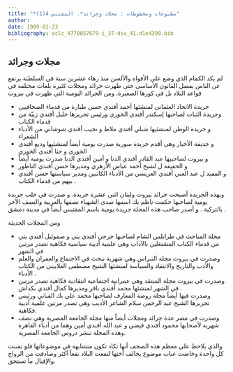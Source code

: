 ```yaml
---
title: "*مطبوعات ومخطوطات : مجلات وجرائد*. المقتبس 4(1)"
author: 
date: 1909-01-23
bibliography: oclc_4770057679-i_37-div_41.d1e4399.bib
---
```




##  مجلات وجرائد 


 لم يكد الكمام الذي وضع على الأفواه والألسن منذ زهاء  عشرين  سنة في السلطنة   يرتفع   عن الناس بفضل  القانون الأساسي  حتى ظهرت جرائد ومجلات كثيرة بلغات مختلفة في قواعد البلاد بل في كورها الصغيرة. ومن الجرائد اليومية التي ظهرت في بيروت 

-  جريدة  الاتحاد العثماني  لمنشئها  أحمد  أفندي  حسن  طبارة  من قدماء الصحافيين 
-  وجريدة  الثبات  لصاحبها  إسكندر  أفندي  الخوري  ورئيس تحريرها  خليل أفندي زبيّة  من قدماء الكتاب 
-  و  جريدة  الوطن  لمنشئيها  شبلي  أفندي  ملاط  و  نجيب  أفندي  شوشاني  من الأدباء الشعراء 
-  و  حديقة الأخبار  وهي أقدم جريدة سورية صدرت يومية أيضاً لمنشئيها  وديع أفندي الخوري  و  حنا أفندي الخوري 
-  و  بيروت  لصاحبيها  عبد القادر  أفندي  الدنا  و  أمين أفندي الدنا  صدرت يومية أيضاً 
-  و  الحقيقة  ل  لشيخ أحمد عباس الأزهري  ومديرها  حسن  أفندي  الناطور 
-  و  المفيد  ل  عبد الغني  أفندي  العريسي  من الأدباء الكاتبين ومدير سياستها  حسن  أفندي  بيهم  من قدماء الكتاب  . 



 وبهذه الجريدة أصبحت جرائد بيروت ولبنان  اثني  عشرة  جريدة. و  صدرت في  حلب  جريدة يومية لصاحبها  حكمت ناظم بك  اسمها  صدى الشهباء  نصفها بالعربية والنصف الآخر بالتركية  . و  أصدر صاحب هذه المجلة جريدة يومية باسم  المقتبس  أيضاً في مدينة  دمشق  . 

 ومن المجلات الحديثة 

-  مجلة  المباحث  في  طرابلس الشام  لصاحبها  جرجي  أفندي  يني  و  صموئيل أفندي يني  من قدماء الكتاب المشتغلين بالآداب وهي علمية أدبية سياسية فكاهية تصدر مرتين في الشهر 
-  وصدرت في  بيروت  مجلة  النبراس  وهي شهرية تبحث في الاجتماع والعمران والعلم والأدب والتاريخ والانتقاد والسياسة لمنشئها  الشيخ  مصطفى  الغلاييني  من الكتاب الأدباء  . 
-  وصدرت في  بيروت  مجلة  المنتقد  وهي عمرانية اجتماعية انتقادية فكاهية تصدر مرتين في الشهر لمنشئها  محمد أفندي باقر  ومديرها  كمال أفندي بكداش  . 
-  وصدرت  فيها  أيضاً مجلة  روضة المعارف  لصاحبها  محمد علي بك القباني  ورئيس تحريرها  الشيخ عبد الرحمن سلام  الشاعر الأديب وهي تصدر مرتين علمية أدبية فكاهية. 
-  وصدرت في  مصر  عدة جرائد ومجلات أيضاً منها مجلة  الجامعة المصرية  وهي نصف شهرية لأصحابها  محمود أفندي فيضي  و  عبد الله أفندي أمين  وهما من أدباء القاهرة وهذه المجلة تنشر دروس الجامعة المصرية. 


 
 والذي يلاحظ على معظم هذه الصحف أنها تكاد تكون متشابهة في موضوعاتها فلو تفننت   كل واحدة وخاضت عباب موضوع يخالف أختها لنفعت البلاد نفعاً أكثر وصادفت من الرواج والإقبال ما تستحق. 
